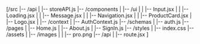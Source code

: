 [/src
|-- /api
| |-- storeAPI.js
|-- /components
| |-- /ui
| | |-- Input.jsx
| | |-- Loading.jsx
| | |-- Message.jsx
| | |-- Navigation.jsx
| | |-- ProductCard.jsx
| |-- Logo.jsx
| |-- /context
| |-- AuthContext.js
|-- /schemas
| |-- auth.js
|-- /pages
| |-- Home.js
| |-- About.js
| |-- SignIn.js
|-- /styles
| |-- index.css
|-- /assets
| |-- /images
| | |-- pro.png
|-- /api
| |-- route.jsx
]
